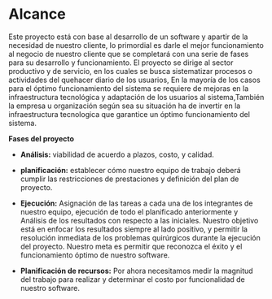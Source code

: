 # **Alcance**

Este proyecto está con base al desarrollo de un software y apartir de la necesidad de nuestro cliente, lo primordial es darle el mejor funcionamiento al negocio de nuestro cliente que se completará con una serie de fases para su desarrollo y funcionamiento.
El proyecto se dirige al sector productivo y de servicio, en los cuales se busca sistematizar procesos o
actividades del quehacer diario de los usuarios, En la mayoría de los casos para el óptimo funcionamiento del sistema se requiere de mejoras en la infraestructura tecnológica y adaptación de los usuarios al sistema,También la empresa u
organización según sea su situación ha de invertir en la infraestructura tecnologica que garantice un óptimo
funcionamiento del sistema.


**Fases del proyecto**

* **Análisis:** viabilidad de acuerdo a plazos, costo, y calidad.

* **planificación:** establecer cómo nuestro equipo de trabajo deberá cumplir las restricciones de prestaciones y definición del plan de proyecto.

* **Ejecución:** Asignación de las tareas a cada una de los integrantes de nuestro equipo, ejecución de todo el planificado anteriormente y Análisis de los resultados con respecto a las iniciales. Nuestro  objetivo está en enfocar los resultados siempre al lado positivo, y permitir la resolución inmediata de los problemas quirúrgicos durante la ejecución del proyecto. Nuestro meta es permitir que reconozca el éxito y el funcionamiento óptimo de nuestro software.

* **Planificación de recursos:** Por ahora necesitamos medir la magnitud del trabajo para realizar y determinar el costo por funcionalidad de nuestro software.


